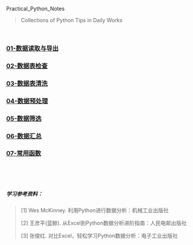 Practical_Python_Notes

> Collections of Python Tips in Daily Works
>

<br/>

### [01-数据读取与导出](01-数据读取与导出.md)

### [02-数据表检查](02-数据表检查.md)

### [03-数据表清洗](03-数据表清洗.md)

### [04-数据预处理](04-数据预处理.md)

### [05-数据筛选](05-数据筛选.md)

### [06-数据汇总](06-数据汇总.md)

### [07-常用函数](07-常用函数.md)

<br/>

<br/>

<br/>

##### 学习参考资料：

> [1] Wes McKinney. 利用Python进行数据分析：机械工业出版社
>
> [2] 王彦平(蓝鲸). 从Excel到Python数据分析进阶指南：人民电邮出版社
>
> [3] 张俊红. 对比Excel，轻松学习Python数据分析：电子工业出版社
